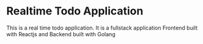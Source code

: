 # Realtime Todo Application

This is a real time todo application. It is a fullstack application Frontend built with Reactjs and Backend built with Golang
